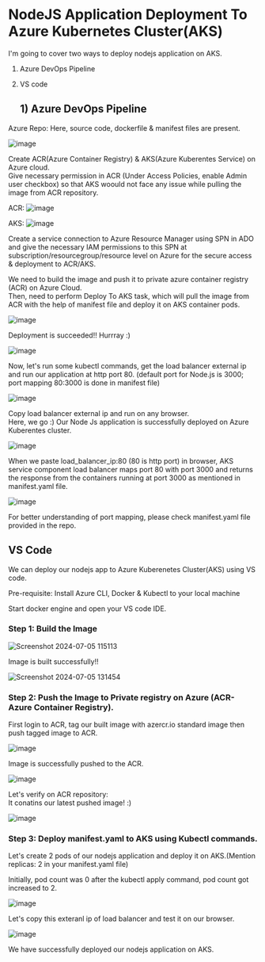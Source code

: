 # NodeJS Application Deployment To Azure Kubernetes Cluster(AKS)

I'm going to cover two ways to deploy nodejs application on AKS.
1) Azure DevOps Pipeline
2) VS code

   ## 1) Azure DevOps Pipeline

Azure Repo: Here, source code, dockerfile & manifest files are present.

![image](https://github.com/samirwadkar31/NodeJs_Application_AzureKubernetesCluster/assets/74359548/207ae9ba-12f6-4602-b007-12b105939997)

Create ACR(Azure Container Registry) & AKS(Azure Kuberentes Service) on Azure cloud.<br>
Give necessary permission in ACR (Under Access Policies, enable Admin user checkbox) so that AKS woould not face any issue while pulling the image from ACR repository.

ACR:
![image](https://github.com/samirwadkar31/NodeJs_Application_AzureKubernetesCluster/assets/74359548/66b997fe-b498-4bf6-9df3-4a6a0f3bfe53)

AKS:
![image](https://github.com/samirwadkar31/NodeJs_Application_AzureKubernetesCluster/assets/74359548/a131cb1e-1484-4b20-955f-f4a8aefd78e0)

Create a service connection to Azure Resource Manager using SPN in ADO and give the necessary IAM permissions to this SPN at subscription/resourcegroup/resource level on Azure for the secure access & deployment to ACR/AKS.<br>

We need to build the image and push it to private azure container registry (ACR) on Azure Cloud. <br>
Then, need to perform Deploy To AKS task, which will pull the image from ACR with the help of manifest file and deploy it on AKS container pods.

![image](https://github.com/samirwadkar31/NodeJs_Application_AzureKubernetesCluster/assets/74359548/f668c1d1-5d51-4630-a4c2-b0309d388fc2)

Deployment is succeeded!! Hurrray :)

![image](https://github.com/samirwadkar31/NodeJs_Application_AzureKubernetesCluster/assets/74359548/985fe42b-4bf7-4d60-85f5-cde55dfa14c4)

Now, let's run some kubectl commands, get the load balancer external ip and run our application at http port 80. (default port for Node.js is 3000; port mapping 80:3000 is done in manifest file)

![image](https://github.com/samirwadkar31/NodeJs_Application_AzureKubernetesCluster/assets/74359548/d96e15d4-2a04-4eaf-84a7-a095b33e0a0c)

Copy load balancer external ip and run on any browser.<br>
Here, we go :) Our Node Js application is successfully deployed on Azure Kuberentes cluster.

![image](https://github.com/samirwadkar31/NodeJs_Application_AzureKubernetesCluster/assets/74359548/1ea0cc73-dd8b-457d-adfa-2e001c76c984)

When we paste load_balancer_ip:80 (80 is http port) in browser, AKS service component load balancer maps port 80  with port 3000 and returns the response from the containers running at port 3000 as mentioned in manifest.yaml file.

![image](https://github.com/samirwadkar31/NodeJs_Application_AzureKubernetesCluster/assets/74359548/38b8b832-b042-4133-901e-3471d06fae2d)

For better understanding of port mapping, please check manifest.yaml file provided in the repo.

  ## VS Code
We can deploy our nodejs app to Azure Kuberenetes Cluster(AKS) using VS code.

Pre-requisite: Install Azure CLI, Docker & Kubectl to your local machine<br>

Start docker engine and open your VS code IDE. <br>

### Step 1: Build the Image

![Screenshot 2024-07-05 115113](https://github.com/samirwadkar31/NodeJs_Application_AzureKubernetesCluster/assets/74359548/31054992-041b-4dd9-b66d-e66afa6057a2)

Image is built successfully!!

![Screenshot 2024-07-05 131454](https://github.com/samirwadkar31/NodeJs_Application_AzureKubernetesCluster/assets/74359548/a4a5d30d-9d5a-461a-b53c-7a5b8d0232b0)

### Step 2: Push the Image to Private registry on Azure (ACR-Azure Container Registry).

First login to ACR, tag our built image with azercr.io standard image then push tagged image to ACR.

![image](https://github.com/samirwadkar31/NodeJs_Application_AzureKubernetesCluster/assets/74359548/da4616fc-ad6a-4f2a-bd04-9c2adbfeb6c0)

Image is successfully pushed to the ACR.

![image](https://github.com/samirwadkar31/NodeJs_Application_AzureKubernetesCluster/assets/74359548/e4c3b5c2-37a0-4868-bdb3-122b2afd7343)

Let's verify on ACR repository:<br>
It conatins our latest pushed image! :)

![image](https://github.com/samirwadkar31/NodeJs_Application_AzureKubernetesCluster/assets/74359548/c8051801-85d1-47a4-8415-110fb6e0bdf6)

### Step 3: Deploy manifest.yaml to AKS using Kubectl commands.

Let's create 2 pods of our nodejs application and deploy it on AKS.(Mention replicas: 2 in your manifest.yaml file)

Initially, pod count was 0 after the kubectl apply command, pod count got increased to 2.

![image](https://github.com/samirwadkar31/NodeJs_Application_AzureKubernetesCluster/assets/74359548/234f8f01-b157-4f78-8c2f-2afb70d4416f)

Let's copy this exteranl ip of load balancer and test it on our browser.

![image](https://github.com/samirwadkar31/NodeJs_Application_AzureKubernetesCluster/assets/74359548/8baa2c93-95a9-44ec-818d-7e2f45e1a763)

We have successfully deployed our nodejs application on AKS. 
